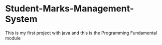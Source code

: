 # Student-Marks-Management-System
This is my first project with java and this is the Programming Fundamental  module
